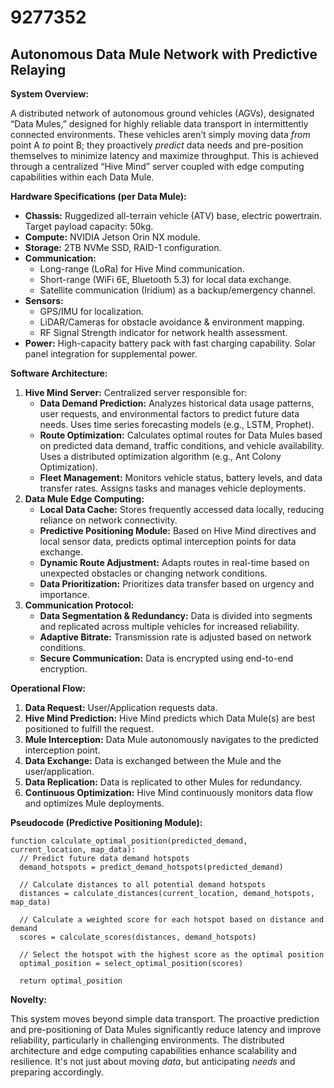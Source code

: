 # 9277352

## Autonomous Data Mule Network with Predictive Relaying

**System Overview:**

A distributed network of autonomous ground vehicles (AGVs), designated “Data Mules,” designed for highly reliable data transport in intermittently connected environments.  These vehicles aren’t simply moving data *from* point A *to* point B; they proactively *predict* data needs and pre-position themselves to minimize latency and maximize throughput.  This is achieved through a centralized “Hive Mind” server coupled with edge computing capabilities within each Data Mule.

**Hardware Specifications (per Data Mule):**

*   **Chassis:** Ruggedized all-terrain vehicle (ATV) base, electric powertrain. Target payload capacity: 50kg.
*   **Compute:** NVIDIA Jetson Orin NX module.
*   **Storage:** 2TB NVMe SSD, RAID-1 configuration.
*   **Communication:**
    *   Long-range (LoRa) for Hive Mind communication.
    *   Short-range (WiFi 6E, Bluetooth 5.3) for local data exchange.
    *   Satellite communication (Iridium) as a backup/emergency channel.
*   **Sensors:**
    *   GPS/IMU for localization.
    *   LiDAR/Cameras for obstacle avoidance & environment mapping.
    *   RF Signal Strength indicator for network health assessment.
*   **Power:** High-capacity battery pack with fast charging capability. Solar panel integration for supplemental power.

**Software Architecture:**

1.  **Hive Mind Server:** Centralized server responsible for:
    *   **Data Demand Prediction:** Analyzes historical data usage patterns, user requests, and environmental factors to predict future data needs. Uses time series forecasting models (e.g., LSTM, Prophet).
    *   **Route Optimization:** Calculates optimal routes for Data Mules based on predicted data demand, traffic conditions, and vehicle availability. Uses a distributed optimization algorithm (e.g., Ant Colony Optimization).
    *   **Fleet Management:** Monitors vehicle status, battery levels, and data transfer rates. Assigns tasks and manages vehicle deployments.
2.  **Data Mule Edge Computing:**
    *   **Local Data Cache:** Stores frequently accessed data locally, reducing reliance on network connectivity.
    *   **Predictive Positioning Module:** Based on Hive Mind directives and local sensor data, predicts optimal interception points for data exchange.
    *   **Dynamic Route Adjustment:** Adapts routes in real-time based on unexpected obstacles or changing network conditions.
    *   **Data Prioritization:** Prioritizes data transfer based on urgency and importance.
3.  **Communication Protocol:**
    *   **Data Segmentation & Redundancy:** Data is divided into segments and replicated across multiple vehicles for increased reliability.
    *   **Adaptive Bitrate:** Transmission rate is adjusted based on network conditions.
    *   **Secure Communication:** Data is encrypted using end-to-end encryption.

**Operational Flow:**

1.  **Data Request:** User/Application requests data.
2.  **Hive Mind Prediction:** Hive Mind predicts which Data Mule(s) are best positioned to fulfill the request.
3.  **Mule Interception:** Data Mule autonomously navigates to the predicted interception point.
4.  **Data Exchange:** Data is exchanged between the Mule and the user/application.
5.  **Data Replication:** Data is replicated to other Mules for redundancy.
6.  **Continuous Optimization:** Hive Mind continuously monitors data flow and optimizes Mule deployments.

**Pseudocode (Predictive Positioning Module):**

```
function calculate_optimal_position(predicted_demand, current_location, map_data):
  // Predict future data demand hotspots
  demand_hotspots = predict_demand_hotspots(predicted_demand)

  // Calculate distances to all potential demand hotspots
  distances = calculate_distances(current_location, demand_hotspots, map_data)

  // Calculate a weighted score for each hotspot based on distance and demand
  scores = calculate_scores(distances, demand_hotspots)

  // Select the hotspot with the highest score as the optimal position
  optimal_position = select_optimal_position(scores)

  return optimal_position
```

**Novelty:**

This system moves beyond simple data transport. The proactive prediction and pre-positioning of Data Mules significantly reduce latency and improve reliability, particularly in challenging environments.  The distributed architecture and edge computing capabilities enhance scalability and resilience.  It's not just about moving *data*, but anticipating *needs* and preparing accordingly.